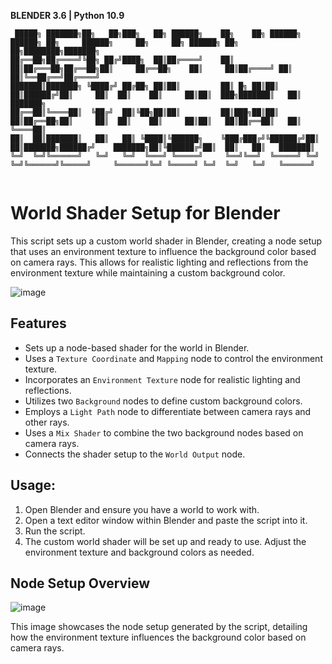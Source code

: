 **BLENDER 3.6 | Python 10.9**
```
 █████╗ ███████╗██╗   ██╗███╗   ██╗ ██████╗    ██╗    ██╗ ██████╗ ██████╗ ██╗     ██████╗     ██╗     ██╗ ██████╗ ██╗  ██╗████████╗███████╗
██╔══██╗██╔════╝╚██╗ ██╔╝████╗  ██║██╔════╝    ██║    ██║██╔═══██╗██╔══██╗██║     ██╔══██╗    ██║     ██║██╔════╝ ██║  ██║╚══██╔══╝██╔════╝
███████║███████╗ ╚████╔╝ ██╔██╗ ██║██║         ██║ █╗ ██║██║   ██║██████╔╝██║     ██║  ██║    ██║     ██║██║  ███╗███████║   ██║   ███████╗
██╔══██║╚════██║  ╚██╔╝  ██║╚██╗██║██║         ██║███╗██║██║   ██║██╔══██╗██║     ██║  ██║    ██║     ██║██║   ██║██╔══██║   ██║   ╚════██║
██║  ██║███████║   ██║   ██║ ╚████║╚██████╗    ╚███╔███╔╝╚██████╔╝██║  ██║███████╗██████╔╝    ███████╗██║╚██████╔╝██║  ██║   ██║   ███████║
╚═╝  ╚═╝╚══════╝   ╚═╝   ╚═╝  ╚═══╝ ╚═════╝     ╚══╝╚══╝  ╚═════╝ ╚═╝  ╚═╝╚══════╝╚═════╝     ╚══════╝╚═╝ ╚═════╝ ╚═╝  ╚═╝   ╚═╝   ╚══════╝
                                                                                                                                                                                                                                                                            
```


# World Shader Setup for Blender

This script sets up a custom world shader in Blender, creating a node setup that uses an environment texture to influence the background color based on camera rays. This allows for realistic lighting and reflections from the environment texture while maintaining a custom background color.

![image](https://github.com/SECRET-GUEST/animation/assets/92639080/d034d9be-850f-4d42-bc8a-cebad7bbd214)


## Features

- Sets up a node-based shader for the world in Blender.
- Uses a `Texture Coordinate` and `Mapping` node to control the environment texture.
- Incorporates an `Environment Texture` node for realistic lighting and reflections.
- Utilizes two `Background` nodes to define custom background colors.
- Employs a `Light Path` node to differentiate between camera rays and other rays.
- Uses a `Mix Shader` to combine the two background nodes based on camera rays.
- Connects the shader setup to the `World Output` node.

## Usage:

1. Open Blender and ensure you have a world to work with.
2. Open a text editor window within Blender and paste the script into it.
3. Run the script.
4. The custom world shader will be set up and ready to use. Adjust the environment texture and background colors as needed.

## Node Setup Overview

![image](https://github.com/SECRET-GUEST/animation/assets/92639080/e90b55d3-61fb-45a9-8804-488bba96d204)

This image showcases the node setup generated by the script, detailing how the environment texture influences the background color based on camera rays.

